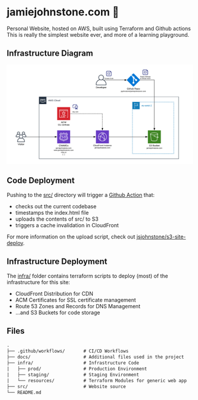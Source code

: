 # jamiejohnstone.com :wave:
Personal Website, hosted on AWS, built using Terraform and Github actions
This is really the simplest website ever, and more of a learning playground.

## Infrastructure Diagram
![Infra Diagram](docs/infradiagram.png)

## Code Deployment
Pushing to the [src/](src/) directory will trigger a [Github Action](.github/workflows/main.yml) that:
* checks out the current codebase
* timestamps the index.html file
* uploads the contents of src/ to S3
* triggers a cache invalidation in CloudFront

For more information on the upload script, check out [jsjohnstone/s3-site-deploy](https://github.com/jsjohnstone/s3-site-deploy/).

## Infrastructure Deployment
The [infra/](infra/) folder contains terraform scripts to deploy (most) of the infrastructure for this site:
* CloudFront Distribution for CDN
* ACM Certificates for SSL certificate management
* Route 53 Zones and Records for DNS Management
* ...and S3 Buckets for code storage

## Files
    .
    ├── .github/workflows/       # CI/CD Workflows
    ├── docs/                    # Additional files used in the project
    ├── infra/                   # Infrastructure Code
    |   ├── prod/                # Production Environment
    |   ├── staging/             # Staging Environment 
    |   └── resources/           # Terraform Modules for generic web app
    ├── src/                     # Website source
    └── README.md
